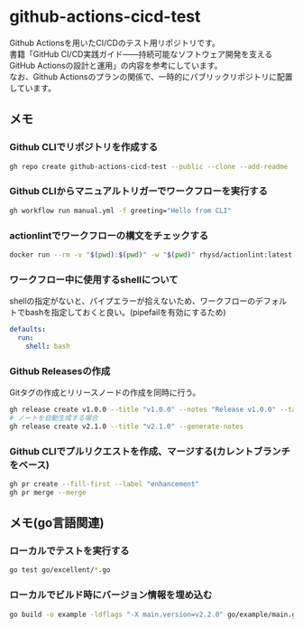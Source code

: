 # github-actions-cicd-test
Github Actionsを用いたCI/CDのテスト用リポジトリです。  
書籍「GitHub CI/CD実践ガイド――持続可能なソフトウェア開発を支えるGitHub Actionsの設計と運用」の内容を参考にしています。  
なお、Github Actionsのプランの関係で、一時的にパブリックリポジトリに配置しています。

## メモ

### Github CLIでリポジトリを作成する

```bash
gh repo create github-actions-cicd-test --public --clone --add-readme
```

### Github CLIからマニュアルトリガーでワークフローを実行する

```bash
gh workflow run manual.yml -f greeting="Hello from CLI"
```

### actionlintでワークフローの構文をチェックする

```bash
docker run --rm -v "$(pwd):$(pwd)" -w "$(pwd)" rhysd/actionlint:latest
```

### ワークフロー中に使用するshellについて
shellの指定がないと、パイプエラーが拾えないため、ワークフローのデフォルトでbashを指定しておくと良い。(pipefailを有効にするため)

```yaml
defaults:
  run:
    shell: bash
```

### Github Releasesの作成
Gitタグの作成とリリースノードの作成を同時に行う。

```bash
gh release create v1.0.0 --title "v1.0.0" --notes "Release v1.0.0" --target main
# ノートを自動生成する場合
gh release create v2.1.0 --title "v2.1.0" --generate-notes
```

### Github CLIでプルリクエストを作成、マージする(カレントブランチをベース)

```bash
gh pr create --fill-first --label "enhancement"
gh pr merge --merge
```

## メモ(go言語関連)
### ローカルでテストを実行する

```bash
go test go/excellent/*.go
```

### ローカルでビルド時にバージョン情報を埋め込む

```bash
go build -o example -ldflags "-X main.version=v2.2.0" go/example/main.go
```
